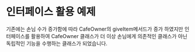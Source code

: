 # 인터페이스 활용 예제
기존에는 손님 수가 증가함에 따라 CafeOwner의 giveItem메서드가 증가 하였지만 
인터페이스를 활용하여 CafeOwner 클래스가 더 이상 손님에게 의존적인 클래스가 아닌 독립적인 기능을 수행하는 클래스가 되었습니다.
